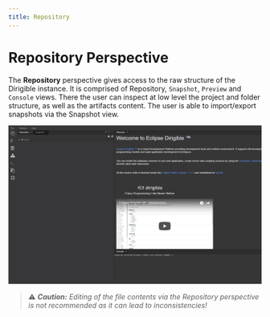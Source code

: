 ```yaml
---
title: Repository
---
```


Repository Perspective
===

The **Repository** perspective gives access to the raw structure of the Dirigible instance. It is comprised of Repository, `Snapshot`, `Preview` and `Console` views.
There the user can inspect at low level the project and folder structure, as well as the artifacts content.
The user is able to import/export snapshots via the Snapshot view. 

![Repository Perspective](../../../images/ide_perspective_repository.png)

> :warning: _**Caution:** Editing of the file contents via the Repository perspective is not recommended as it can lead to inconsistencies!_
